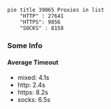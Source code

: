
```mermaid
pie title 39065 Proxies in list
    "HTTP" : 27641
    "HTTPS": 9856
    "SOCKS" : 8158
```

### Some Info
#### Average Timeout

- mixed: 4.1s
- http: 2.4s
- https: 8.2s
- socks: 6.5s